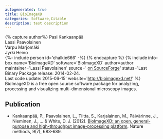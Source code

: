 ```yaml
---
autogenerated: true
title: BioImageXD
categories: Software,Citable
description: test description
---
```



{% capture author%}
Pasi Kankaanpää  
Lassi Paavolainen  
Varpu Marjomäki  
Jyrki Heino  
{%- include person id='chalkie666' -%}
{% endcapture %}
{% include info-box name='BioImageXD' software='BioImageXD' author=author maintainer='Lassi Paavolainen' source=' [on SourceForge](http://svn.code.sf.net/p/bioimagexd/code/bioimagexd/)' status='Last Binary Package release: 2014-02-24.  
Last code update: 2015-06-15' website='http://bioimagexd.net/' %} BioImageXD is a free open source software package for analyzing, processing and visualizing multi-dimensional microscopy images.

Publication
-----------

-   Kankaanpää, P., Paavolainen, L., Tiitta, S., Karjalainen, M., Päivärinne, J., Nieminen, J., ... & White, D. J. (2012). [BioImageXD: an open, general-purpose and high-throughput image-processing platform](http://www.nature.com/nmeth/journal/v9/n7/full/nmeth.2047.html%3FWT.ec_id%3DNMETH-201207). Nature methods, 9(7), 683-689.

 
